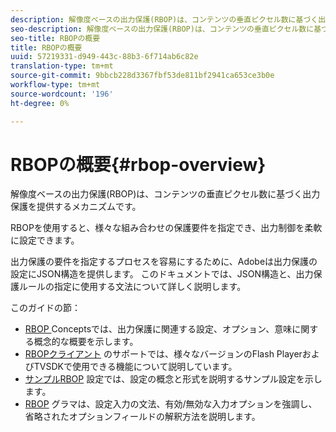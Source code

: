 ```yaml
---
description: 解像度ベースの出力保護(RBOP)は、コンテンツの垂直ピクセル数に基づく出力保護を提供するメカニズムです。
seo-description: 解像度ベースの出力保護(RBOP)は、コンテンツの垂直ピクセル数に基づく出力保護を提供するメカニズムです。
seo-title: RBOPの概要
title: RBOPの概要
uuid: 57219331-d949-443c-88b3-6f714ab6c82e
translation-type: tm+mt
source-git-commit: 9bbcb228d3367fbf53de811bf2941ca653ce3b0e
workflow-type: tm+mt
source-wordcount: '196'
ht-degree: 0%

---
```



# RBOPの概要{#rbop-overview}

解像度ベースの出力保護(RBOP)は、コンテンツの垂直ピクセル数に基づく出力保護を提供するメカニズムです。

RBOPを使用すると、様々な組み合わせの保護要件を指定でき、出力制御を柔軟に設定できます。

出力保護の要件を指定するプロセスを容易にするために、Adobeは出力保護の設定にJSON構造を提供します。 このドキュメントでは、JSON構造と、出力保護ルールの指定に使用する文法について詳しく説明します。

このガイドの節：

* [RBOP ](../RBOP/output-protection-concepts.md) Conceptsでは、出力保護に関連する設定、オプション、意味に関する概念的な概要を示します。
* [RBOPクライアント](../RBOP/client-support.md) のサポートでは、様々なバージョンのFlash PlayerおよびTVSDKで使用できる機能について説明しています。
* [サンプルRBOP](../RBOP/sample-output-protection-config.md) 設定では、設定の概念と形式を説明するサンプル設定を示します。
* [RBOP](../RBOP/output-protection-grammar.md) グラマは、設定入力の文法、有効/無効な入力オプションを強調し、省略されたオプションフィールドの解釈方法を説明します。

